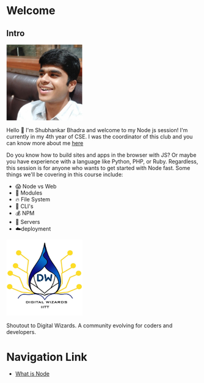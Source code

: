 # Welcome

## Intro
<img src="Images/profile.jpg" alt="Profile" width="200"/>

Hello 👋 I'm Shubhankar Bhadra and welcome to my Node js session! I'm currently in my 4th year of CSE. I was the coordinator of this club and you can know more about me [here](https://shobhi1310.github.io/contributions/About_Me/)

Do you know how to build sites and apps in the browser with JS? Or maybe you have experience with a language like Python, PHP, or Ruby. Regardless, this session is for anyone who wants to get started with Node fast. Some things we'll be covering in this course include:

- 😱 Node vs Web
- 👀 Modules
- 🔥 File System
- 🎉 CLI's
- 💰 NPM
- 💸 Servers
- ☁️deployment

<img src="Images/digital_wizards_logo.jpeg" alt="Digital Wizards Logo" width="200"/>

Shoutout to Digital Wizards. A community evolving for coders and developers. 

# Navigation Link
- [What is Node](Lessons/what_is_node.md)